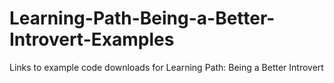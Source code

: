 # Learning-Path-Being-a-Better-Introvert-Examples
Links to example code downloads for Learning Path: Being a Better Introvert

